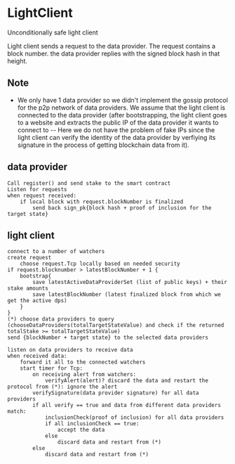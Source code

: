 # LightClient
Unconditionally safe light client

Light client sends a request to the data provider. The request contains a block number. the data provider replies with the signed block hash in that height.

## Note
- We only have 1 data provider so we didn't implement the gossip protocol for the p2p network of data providers. We assume that the light client is connected to the data provider (after bootstrapping, the light client goes to a website and extracts the public IP of the data provider it wants to connect to -- Here we do not have the problem of fake IPs since the light client can verify the identity of the data provider by verfiying its signature in the process of getting blockchain data from it).


## data provider
    Call register() and send stake to the smart contract
    Listen for requests
    when request received:
        if local block with request.blockNumber is finalized
            send back sign_pk{block hash + proof of inclusion for the target state}

## light client
    connect to a number of watchers
    create request
        choose request.Tcp locally based on needed security
    if request.blocknumber > latestBlockNumber + 1 {
        bootstrap{
            save latestActiveDataProviderSet (list of public keys) + their stake amounts
            save latestBlockNumber (latest finalized block from which we get the active dps)
        }
    }
    (*) choose data providers to query 
    (chooseDataProviders(totalTargetStateValue) and check if the returned totalStake >= totalTargetStateValue)
    send {blockNumber + target state} to the selected data providers

    listen on data providers to receive data
    when received data:
        forward it all to the connected watchers
        start timer for Tcp:
            on receiving alert from watchers:
                verifyAlert(alert)? discard the data and restart the protocol from (*): ignore the alert
            verifySignature(data provider signature) for all data providers
            if all verify == true and data from different data providers match:
                inclusionCheck(proof of inclusion) for all data providers 
                if all inclusionCheck == true:
                    accept the data
                else
                    discard data and restart from (*)
            else
                discard data and restart from (*)

